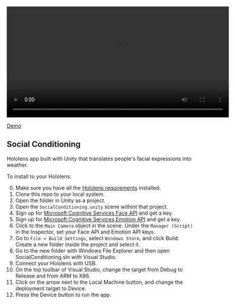 <video src="http://i.imgur.com/kfxBdAc.mp4" width=600 autoplay loop></video>

[Demo](https://vimeo.com/207685415)

## Social Conditioning 

Hololens app built with Unity that translates people's facial expressions into weather.

To install to your Hololens:

0. Make sure you have all the [Hololens requirements](https://developer.microsoft.com/en-us/windows/holographic/install_the_tools) installed.
1. Clone this repo to your local system.
2. Open the folder in Unity as a project.
3. Open the `SocialConditioning.unity` scene withint that project.
4. Sign up for [Microsoft Cognitive Services Face API](https://www.microsoft.com/cognitive-services/en-us/face-api) and get a key.
5. Sign up for [Microsoft Cognitive Services Emotion API](https://www.microsoft.com/cognitive-services/en-us/emotion-api) and get a key.
6. Click to the `Main Camera` object in the scene. Under the `Manager (Script)` in the Inspector, set your Face API and Emotion API keys.
7. Go to `File > Build Settings`, select `Windows Store`, and click Build. Create a new folder inside the project and select it.
8. Go to the new folder with Windows File Explorer and then open SocialConditioning.sln with Visual Studio.
9. Connect your Hololens with USB.
10. On the top toolbar of Visual Studio, change the target from Debug to Release and from ARM to X86.
11. Click on the arrow next to the Local Machine button, and change the deployment target to Device.
12. Press the Device button to run the app.
